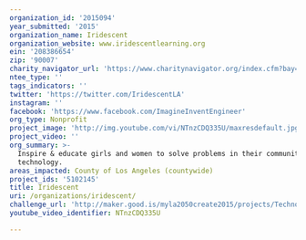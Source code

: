 ```yaml
---
organization_id: '2015094'
year_submitted: '2015'
organization_name: Iridescent
organization_website: www.iridescentlearning.org
ein: '208386654'
zip: '90007'
charity_navigator_url: 'https://www.charitynavigator.org/index.cfm?bay=search.profile&ein=208386654'
ntee_type: ''
tags_indicators: ''
twitter: 'https://twitter.com/IridescentLA'
instagram: ''
facebook: 'https://www.facebook.com/ImagineInventEngineer'
org_type: Nonprofit
project_image: 'http://img.youtube.com/vi/NTnzCDQ335U/maxresdefault.jpg'
project_video: ''
org_summary: >-
  Inspire & educate girls and women to solve problems in their community using
  technology.
areas_impacted: County of Los Angeles (countywide)
project_ids: '5102145'
title: Iridescent
uri: /organizations/iridescent/
challenge_url: 'http://maker.good.is/myla2050create2015/projects/Technovation.html'
youtube_video_identifier: NTnzCDQ335U

---
```

